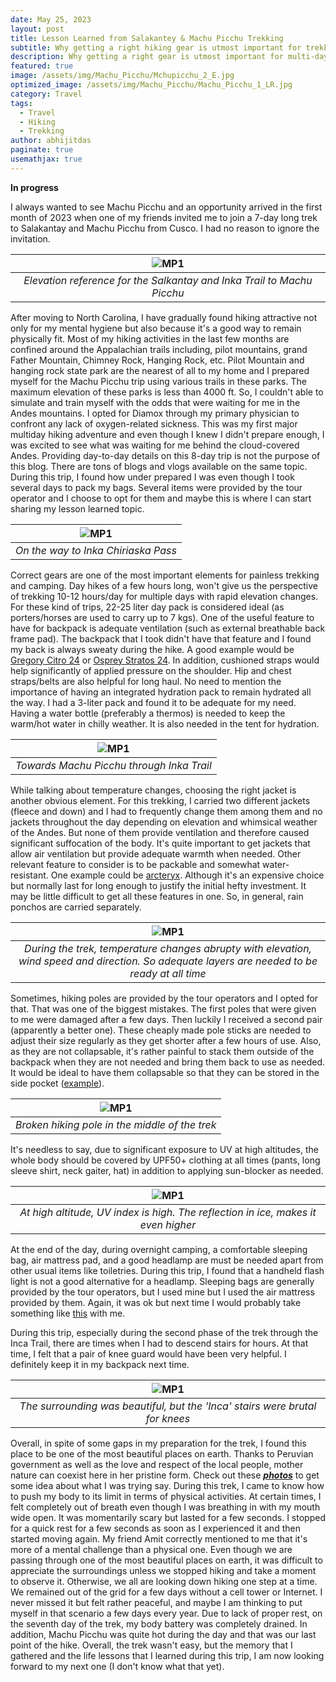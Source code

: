 ```yaml
---
date: May 25, 2023
layout: post
title: Lesson Learned from Salakantey & Machu Picchu Trekking
subtitle: Why getting a right hiking gear is utmost important for trekking
description: Why getting a right gear is utmost important for multi-day hiking
featured: true
image: /assets/img/Machu_Picchu/Mchupicchu_2_E.jpg
optimized_image: /assets/img/Machu_Picchu/Machu_Picchu_1_LR.jpg
category: Travel
tags:
  - Travel
  - Hiking
  - Trekking
author: abhijitdas
paginate: true
usemathjax: true
---
```


**In progress** 

I always wanted to see Machu Picchu and an opportunity arrived in the first month of 2023 when one of my friends invited me to join a 7-day long trek to Salakantay and Machu Picchu from Cusco. I had no reason to ignore the invitation.

| ![MP1](\assets\img\Machu_Picchu\MP_Summary.png) |
|:--:|
| *Elevation reference for the Salkantay and Inka Trail to Machu Picchu* |

 After moving to North Carolina, I have gradually found hiking attractive not only for my mental hygiene but also because it's a good way to remain physically fit. Most of my hiking activities in the last few months are confined around the Appalachian trails including, pilot mountains, grand Father Mountain, Chimney Rock, Hanging Rock, etc. Pilot Mountain and hanging rock state park are the nearest of all to my home and I prepared myself for the Machu Picchu trip using various trails in these parks. The maximum elevation of these parks is less than 4000 ft. So, I couldn't able to simulate and train myself with the odds that were waiting for me in the Andes mountains. I opted for Diamox through my primary physician to confront any lack of oxygen-related sickness. This was my first major multiday hiking adventure and even though I knew I didn't prepare enough, I was excited to see what was waiting for me behind the cloud-covered Andes. Providing day-to-day details on this 8-day trip is not the purpose of this blog. There are tons of blogs and vlogs available on the same topic. During this trip, I found how under prepared I was even though I took several days to pack my bags. Several items were provided by the tour operator and I choose to opt for them and maybe this is where I can start sharing my lesson learned topic.

| ![MP1](\assets\img\Machu_Picchu\Mchupicchu_3_E.jpg) |
|:--:|
| *On the way to Inka Chiriaska Pass* |

Correct gears are one of the most important elements for painless trekking and camping. Day hikes of a few hours long, won't give us the perspective of trekking 10-12 hours/day for multiple days with rapid elevation changes. For these kind of trips, 22-25 liter day pack is considered ideal (as porters/horses are used to carry up to 7 kgs). One of the useful feature to have for backpack is adequate ventilation (such as external breathable back frame pad). The backpack that I took didn't have that feature and I found my back is always sweaty during the hike. A good example would be [Gregory Citro 24](https://www.gregorypacks.com/packs-bags/hydration-packs/citro-24-h2o-126894XXXX.html?dwvar_126894XXXX_color=Spark%20Orange&cgidmaster=packs-day-packs) or  [Osprey Stratos 24](https://www.osprey.com/us/en/product/stratos-24-STRATOS24S22.html). In addition, cushioned straps would help significantly of applied pressure on the shoulder. Hip and chest straps/belts are also helpful for long haul. No need to mention the importance of having an integrated hydration pack to remain hydrated all the way. I had a 3-liter pack and found it to be adequate for my need. Having a water bottle (preferably a thermos) is needed to keep the warm/hot water in chilly weather. It is also needed in the tent for hydration. 

| ![MP1](\assets\img\Machu_Picchu\Mchupicchu_5e.jpg) |
|:--:|
| *Towards Machu Picchu through Inka Trail* |

While talking about temperature changes, choosing the right jacket is another obvious element. For this trekking, I carried two different jackets (fleece and down) and I had to frequently change them among them and no jackets throughout the day depending on elevation and whimsical weather of the Andes. But none of them provide ventilation and therefore caused significant suffocation of the body. It's quite important to get jackets that allow air ventilation but provide adequate warmth when needed. Other relevant feature to consider is to be packable and somewhat water-resistant. One example could be [arcteryx](https://www.rei.com/product/185627/arcteryx-atom-sl-insulated-hoodie-mens). Although it's an expensive choice but normally last for long enough to justify the initial hefty investment. It may be little difficult to get all these features in one. So, in general, rain ponchos are carried separately. 

| ![MP1](\assets\img\Machu_Picchu\Mchupicchu_9e.jpg) |
|:--:|
| *During the trek, temperature changes abrupty with elevation, wind speed and direction. So adequate layers are needed to be ready at all time* |

Sometimes, hiking poles are provided by the tour operators and I opted for that. That was one of the biggest mistakes. The first poles that were given to me were damaged after a few days. Then luckily I received a second pair (apparently a better one). These cheaply made pole sticks are needed to adjust their size regularly as they get shorter after a few hours of use. Also, as they are not collapsable, it's rather painful to stack them outside of the backpack when they are not needed and bring them back to use as needed. It would be ideal to have them collapsable so that they can be stored in the side pocket ([example](https://www.rei.com/product/202396/black-diamond-distance-z-trekking-poles-pair)). 

| ![MP1](\assets\img\Machu_Picchu\Mchupicchu_6.jpg) |
|:--:|
| *Broken hiking pole in the middle of the trek* |

It's needless to say, due to significant exposure to UV at high altitudes, the whole body should be covered by UPF50+ clothing at all times (pants, long sleeve shirt, neck gaiter, hat) in addition to applying sun-blocker as needed.

| ![MP1](\assets\img\Machu_Picchu\Mchupicchu_7e.jpg) |
|:--:|
| *At high altitude, UV index is high. The reflection in ice, makes it even higher* |

At the end of the day, during overnight camping, a comfortable sleeping bag, air mattress pad, and a good headlamp are must be needed apart from other usual items like toiletries. During this trip, I found that a handheld flash light is not a good alternative for a headlamp. Sleeping bags are generally provided by the tour operators, but I used mine but I used the air mattress provided by them. Again, it was ok but next time I would probably take something like [this](https://www.amazon.com/Tame-Lands-Camping-Sleeping-Pad/dp/B08KFQN25X/ref=sr_1_5?keywords=packable+sleeping+pad&qid=1685553029&sr=8-5) with me. 

During this trip, especially during the second phase of the trek through the Inca Trail, there are times when I had to descend stairs for hours. At that time, I felt that a pair of knee guard would have been very helpful. I definitely keep it in my backpack next time. 

| ![MP1](\assets\img\Machu_Picchu\Mchupicchu_10.jpg) |
|:--:|
| *The surrounding was beautiful, but the 'Inca' stairs were brutal for knees* |

Overall, in spite of some gaps in my preparation for the trek, I found this place to be one of the most beautiful places on earth. Thanks to Peruvian government as well as the love and respect of the local people, mother nature can coexist here in her pristine form. Check out these [***photos***](https://www.amazon.com/photos/shared/1CjQLNc3SE-_QhSXKA64Pw.F_r2vUnl07Nx2-9Syj-pao) to get some idea about what I was trying say. During this trek, I came to know how to push my body to its limit in terms of physical activities. At certain times, I felt completely out of breath even though I was breathing in with my mouth wide open. It was momentarily scary but lasted for a few seconds. I stopped for a quick rest for a few seconds as soon as I experienced it and then started moving again. My friend Amit correctly mentioned to me that it's more of a mental challenge than a physical one. Even though we are passing through one of the most beautiful places on earth, it was difficult to appreciate the surroundings unless we stopped hiking and take a moment to observe it. Otherwise, we all are looking down hiking one step at a time. We remained out of the grid for a few days without a cell tower or Internet. I never missed it but felt rather peaceful, and maybe I am thinking to put myself in that scenario a few days every year. Due to lack of proper rest, on the seventh day of the trek, my body battery was completely drained. In addition, Machu Picchu was quite hot during the day and that was our last point of the hike. Overall, the trek wasn't easy, but the memory that I gathered and the life lessons that I learned during this trip, I am now looking forward to my next one (I don't know what that yet). 








